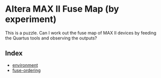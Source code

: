 
# Altera MAX II Fuse Map (by experiment)

This is a puzzle.
Can I work out the fuse map of MAX II devices by
feeding the Quartus tools
and observing the outputs?

## Index

 * [environment](doc/environment.md)
 * [fuse-ordering](doc/fuse-ordering.md)

